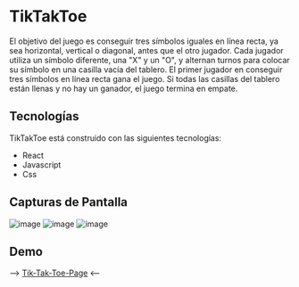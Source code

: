 # TikTakToe
 El objetivo del juego es conseguir tres símbolos iguales en línea recta, ya sea horizontal, vertical o diagonal, antes que el otro jugador. Cada jugador utiliza un  símbolo diferente, una "X" y un "O", y alternan turnos para colocar su símbolo en una casilla vacía del tablero. El primer jugador en conseguir tres símbolos en línea recta gana el juego. Si todas las casillas del tablero están llenas y no hay un ganador, el juego termina en empate.

## Tecnologías
TikTakToe está construido con las siguientes tecnologías:

- React
- Javascript
- Css


## Capturas de Pantalla

![image](https://user-images.githubusercontent.com/62664161/235383874-25c6e258-a83b-4843-9783-961037f71807.png)
![image](https://user-images.githubusercontent.com/62664161/235383857-89ac7d56-cc3c-401b-8da5-8c38fe602dd0.png)
![image](https://user-images.githubusercontent.com/62664161/235383907-34c55f22-513b-488e-833b-0f7a53b51be4.png)

## Demo
-->  [Tik-Tak-Toe-Page](https://sage-dragon-b0d58a.netlify.app/) <--
